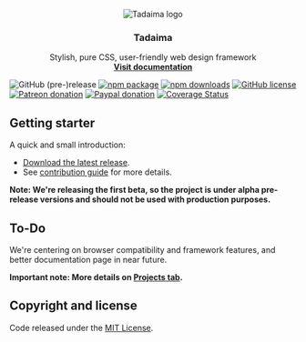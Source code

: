 <p align="center">
	<img src="https://raw.githubusercontent.com/Social-chan/Tadaima/master/logo.png" alt="Tadaima logo">
	<h3 align="center">Tadaima</h3>
	<p align="center">
		Stylish, pure CSS, user-friendly web design framework 
		<br>
		<a href="https://tadaima.social-chan.com"><strong>Visit documentation</strong></a>
	</p>
</p>

![GitHub (pre-)release](https://img.shields.io/github/release/Social-chan/Tadaima/all.svg?style=flat-square) [![npm package](https://img.shields.io/npm/v/tadaima.svg?style=flat-square)](https://www.npmjs.com/package/tadaima) [![npm downloads](https://img.shields.io/npm/dt/tadaima.svg?style=flat-square)](https://github.com/Social-chan/Hikari/releases) [![GitHub license](https://img.shields.io/badge/license-MIT-blue.svg?style=flat-square)](https://raw.githubusercontent.com/Social-chan/Tadaima/master/LICENSE) [![Patreon donation](https://img.shields.io/badge/patreon-donate-orange.svg?style=flat-square)](https://www.patreon.com/d8vjork) [![Paypal donation](https://img.shields.io/badge/paypal-donate-blue.svg?style=flat-square)](https://www.paypal.me/d8vjork) [![Coverage Status](https://img.shields.io/coveralls/Social-chan/Tadaima/master.svg?style=flat-square)](https://coveralls.io/github/Social-chan/Tadaima?branch=master) 

## Getting starter
A quick and small introduction:

- [Download the latest release](https://github.com/Social-chan/Tadaima/archive/0.2.2.zip).
- See [contribution guide](https://github.com/Social-chan/Tadaima/blob/master/CONTRIBUTING.md) for more details.

**Note: We're releasing the first beta, so the project is under alpha pre-release versions and should not be used with production purposes.**

## To-Do
We're centering on browser compatibility and framework features, and better documentation page in near future.

**Important note: More details on [Projects tab](https://github.com/Social-chan/Tadaima/projects).**

## Copyright and license
Code released under the [MIT License](https://github.com/Social-chan/Tadaima/blob/master/LICENSE).
